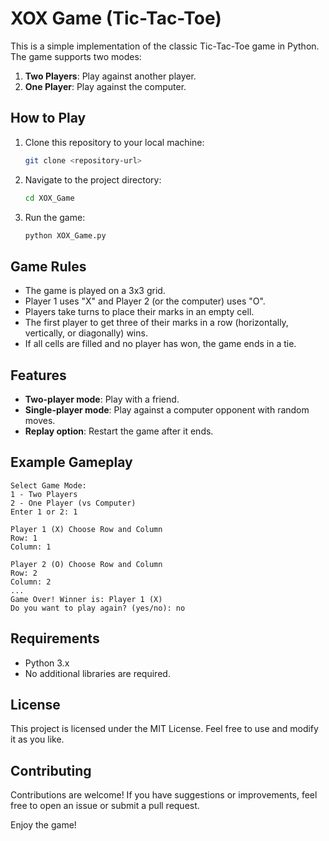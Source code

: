 # XOX Game (Tic-Tac-Toe)

This is a simple implementation of the classic Tic-Tac-Toe game in Python. The game supports two modes:
1. **Two Players**: Play against another player.
2. **One Player**: Play against the computer.

## How to Play

1. Clone this repository to your local machine:
   ```bash
   git clone <repository-url>
   ```
2. Navigate to the project directory:
   ```bash
   cd XOX_Game
   ```
3. Run the game:
   ```bash
   python XOX_Game.py
   ```

## Game Rules

- The game is played on a 3x3 grid.
- Player 1 uses "X" and Player 2 (or the computer) uses "O".
- Players take turns to place their marks in an empty cell.
- The first player to get three of their marks in a row (horizontally, vertically, or diagonally) wins.
- If all cells are filled and no player has won, the game ends in a tie.

## Features

- **Two-player mode**: Play with a friend.
- **Single-player mode**: Play against a computer opponent with random moves.
- **Replay option**: Restart the game after it ends.

## Example Gameplay

```
Select Game Mode:
1 - Two Players
2 - One Player (vs Computer)
Enter 1 or 2: 1

Player 1 (X) Choose Row and Column
Row: 1
Column: 1

Player 2 (O) Choose Row and Column
Row: 2
Column: 2
...
Game Over! Winner is: Player 1 (X)
Do you want to play again? (yes/no): no
```

## Requirements

- Python 3.x
- No additional libraries are required.

## License

This project is licensed under the MIT License. Feel free to use and modify it as you like.

## Contributing

Contributions are welcome! If you have suggestions or improvements, feel free to open an issue or submit a pull request.

Enjoy the game!